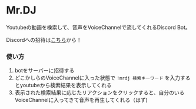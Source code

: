 # Mr.DJ
Youtubeの動画を検索して、音声をVoiceChannelで流してくれるDiscord Bot。

Discordへの招待は[こちら](https://discordapp.com/oauth2/authorize?client_id=684309132320309268&permissions=3147840&scope=bot)から！

### 使い方
1. botをサーバーに招待する
2. どこかしらのVoiceChannelに入った状態で `!mrdj 検索キーワード` を入力するとyoutubeから検索結果を表示してくれる
3. 表示された検索結果に応じたリアクションをクリックすると、自分のいるVoiceChannelに入ってきて音声を再生してくれる（はず)
